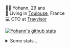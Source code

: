 <p>
  👨🏻 <bold>Yohann</bold>, 29 ans<br/>
  💼 Living in <a href="https://www.google.com/maps?q=toulouse">Toulouse</a>, France<br/>
  💻 CTO at <a href="https://trayvisor.com/">Trayvisor</a><br/>
</p>

<a href="https://github.com/anuraghazra/github-readme-stats"><img align="center" src="https://github-readme-stats-dviw-8taegaswk-yohann84ls-projects.vercel.app//api?username=yohann84L&show_icons=true&include_all_commits=true" alt="Yohann's github stats" /> </a>


<details>
  <summary>Some stats ...</summary><br/>
  

<!--START_SECTION:waka-->
![Code Time](http://img.shields.io/badge/Code%20Time-1%2C195%20hrs%205%20mins-blue)

![Profile Views](http://img.shields.io/badge/Profile%20Views-0-blue)

**🐱 My GitHub Data** 

> 📦 440.9 kB Used in GitHub's Storage 
 > 
> 🏆 150 Contributions in the Year 2025
 > 
> 🚫 Not Opted to Hire
 > 
> 📜 26 Public Repositories 
 > 
> 🔑 21 Private Repositories 
 > 
**I'm an Early 🐤** 

```text
🌞 Morning                20023 commits       ████████░░░░░░░░░░░░░░░░░   30.36 % 
🌆 Daytime                37777 commits       ██████████████░░░░░░░░░░░   57.27 % 
🌃 Evening                8027 commits        ███░░░░░░░░░░░░░░░░░░░░░░   12.17 % 
🌙 Night                  133 commits         ░░░░░░░░░░░░░░░░░░░░░░░░░   00.20 % 
```
📅 **I'm Most Productive on Wednesday** 

```text
Monday                   12396 commits       █████░░░░░░░░░░░░░░░░░░░░   18.79 % 
Tuesday                  12342 commits       █████░░░░░░░░░░░░░░░░░░░░   18.71 % 
Wednesday                13821 commits       █████░░░░░░░░░░░░░░░░░░░░   20.95 % 
Thursday                 13386 commits       █████░░░░░░░░░░░░░░░░░░░░   20.29 % 
Friday                   12772 commits       █████░░░░░░░░░░░░░░░░░░░░   19.36 % 
Saturday                 448 commits         ░░░░░░░░░░░░░░░░░░░░░░░░░   00.68 % 
Sunday                   795 commits         ░░░░░░░░░░░░░░░░░░░░░░░░░   01.21 % 
```


📊 **This Week I Spent My Time On** 

```text
🕑︎ Time Zone: Europe/Paris

💬 Programming Languages: 
JavaScript               1 hr 36 mins        █████████████████░░░░░░░░   69.50 % 
HTML                     25 mins             █████░░░░░░░░░░░░░░░░░░░░   18.66 % 
TypeScript               11 mins             ██░░░░░░░░░░░░░░░░░░░░░░░   08.13 % 
Python                   2 mins              █░░░░░░░░░░░░░░░░░░░░░░░░   02.12 % 
JSON                     1 min               ░░░░░░░░░░░░░░░░░░░░░░░░░   01.28 % 

🔥 Editors: 
VS Code                  2 hrs 12 mins       ████████████████████████░   95.17 % 
Windsurf                 6 mins              █░░░░░░░░░░░░░░░░░░░░░░░░   04.62 % 
Zed                      0 secs              ░░░░░░░░░░░░░░░░░░░░░░░░░   00.21 % 

💻 Operating System: 
Mac                      2 hrs 19 mins       █████████████████████████   100.00 % 
```

**I Mostly Code in Python** 

```text
Python                   25 repos            ██████████████░░░░░░░░░░░   54.35 % 
Jupyter Notebook         4 repos             ██░░░░░░░░░░░░░░░░░░░░░░░   08.70 % 
JavaScript               3 repos             ██░░░░░░░░░░░░░░░░░░░░░░░   06.52 % 
HTML                     2 repos             █░░░░░░░░░░░░░░░░░░░░░░░░   04.35 % 
Shell                    1 repo              █░░░░░░░░░░░░░░░░░░░░░░░░   02.17 % 
```




 Last Updated on 08/02/2025 00:35:39 UTC
<!--END_SECTION:waka-->
